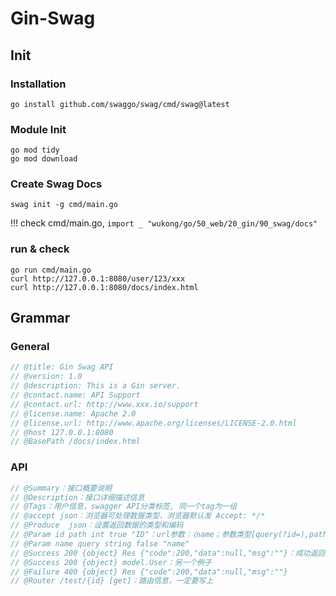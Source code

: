 # Gin-Swag

## Init

### Installation

```shell
go install github.com/swaggo/swag/cmd/swag@latest
```

### Module Init

```shell
go mod tidy
go mod download
```

### Create Swag Docs

```shell
swag init -g cmd/main.go
```

!!! check cmd/main.go, `import _ "wukong/go/50_web/20_gin/90_swag/docs"`

### run & check

```shell
go run cmd/main.go
curl http://127.0.0.1:8080/user/123/xxx
curl http://127.0.0.1:8080/docs/index.html
```

## Grammar

### General

```go
// @title: Gin Swag API
// @version: 1.0
// @description: This is a Gin server.
// @contact.name: API Support
// @contact.url: http://www.xxx.io/support
// @license.name: Apache 2.0
// @license.url: http://www.apache.org/licenses/LICENSE-2.0.html
// @host 127.0.0.1:8080
// @BasePath /docs/index.html
```

### API

```go
// @Summary：接口概要说明
// @Description：接口详细描述信息
// @Tags：用户信息，swagger API分类标签, 同一个tag为一组
// @accept json：浏览器可处理数据类型，浏览器默认发 Accept: */*
// @Produce  json：设置返回数据的类型和编码
// @Param id path int true "ID"：url参数：（name；参数类型[query(?id=),path(/123)]；数据类型；required；参数描述）
// @Param name query string false "name"
// @Success 200 {object} Res {"code":200,"data":null,"msg":""}：成功返回的数据结构，最后是示例
// @Success 200 {object} model.User：另一个例子
// @Failure 400 {object} Res {"code":200,"data":null,"msg":""}
// @Router /test/{id} [get]：路由信息，一定要写上
```
